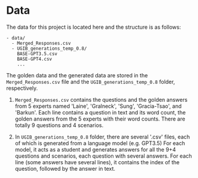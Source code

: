 # Data 

The data for this project is located here and the structure is as follows:

```
- data/
  - Merged_Responses.csv
  - UGIB_generations_temp_0.8/
    BASE-GPT3.5.csv
    BASE-GPT4.csv
    ...
```

The golden data and the generated data are stored in the `Merged_Responses.csv` file and the `UGIB_generations_temp_0.8` folder, respectively.

1. `Merged_Responses.csv` contains the questions and the golden answers from 5 experts named 'Laine', 'Gralneck', 'Sung', 'Gracia-Tsao', and 'Barkun'. Each line contains a question in text and its word count, the golden answers from the 5 experts with their word counts. There are totally 9 questions and 4 scenarios.

2. In `UGIB_generations_temp_0.8` folder, there are several '.csv' files, each of which is generated from a language model (e.g. GPT3.5) For each model, it acts as a student and generates answers for all the 9+4 questions and scenarios, each question with several answers. For each line (some answers have several lines), it contains the index of the question, followed by the answer in text.
